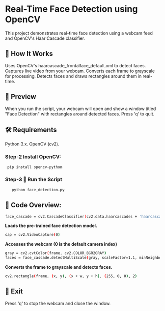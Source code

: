 # Real-Time Face Detection using OpenCV
This project demonstrates real-time face detection using a webcam feed and OpenCV's Haar Cascade classifier.

## 🧠 How It Works
Uses OpenCV's haarcascade_frontalface_default.xml to detect faces.
Captures live video from your webcam.
Converts each frame to grayscale for processing.
Detects faces and draws rectangles around them in real-time.

## 📸 Preview
When you run the script, your webcam will open and show a window titled "Face Detection" with rectangles around detected faces. Press 'q' to quit.

## 🛠 Requirements
Python 3.x.
OpenCV (cv2).

### Step-2  Install OpenCV:
```sh
 pip install opencv-python
```
 
### Step-3  🚀 Run the Script
```sh
   python face_detection.py
```
   
## 🧾 Code Overview: 
```sh
face_cascade = cv2.CascadeClassifier(cv2.data.haarcascades + 'haarcascade_frontalface_default.xml')
```

**Loads the pre-trained face detection model.**
```sh
cap = cv2.VideoCapture(0) 
```

**Accesses the webcam (0 is the default camera index)**
```sh
gray = cv2.cvtColor(frame, cv2.COLOR_BGR2GRAY)
faces = face_cascade.detectMultiScale(gray, scaleFactor=1.1, minNeighbors=5, minSize=(30, 30))
```

**Converts the frame to grayscale and detects faces.**
```sh
cv2.rectangle(frame, (x, y), (x + w, y + h), (255, 0, 0), 2)
```
## 🛑 Exit
Press 'q' to stop the webcam and close the window.
